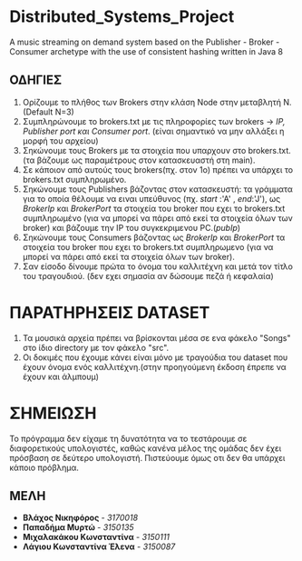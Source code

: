 # Distributed_Systems_Project
A music streaming on demand system based on the Publisher - Broker - Consumer archetype with the use of consistent hashing written in Java 8


## ΟΔΗΓΙΕΣ

1. Ορίζουμε το πλήθος των Brokers στην κλάση Node στην μεταβλητή N.(Default N=3)
2. Συμπληρώνουμε το brokers.txt με τις πληροφορίες των brokers -> *IP, Publisher port και Consumer port*. (είναι σημαντικό να μην αλλάξει η μορφή του αρχείου)
3. Σηκώνουμε τους Brokers με τα στοιχεία που υπαρχουν στο brokers.txt.
(τα βάζουμε ως παραμέτρους στον κατασκευαστή στη main).
4. Σε κάποιον από αυτούς τους brokers(πχ. στον 1ο) πρέπει να υπάρχει το brokers.txt συμπληρωμένο.
5. Σηκώνουμε τους Publishers βάζοντας στον κατασκευστή: τα γράμματα για το οποία θέλουμε να ειναι υπεύθυνος (πχ. *start* :'A' , *end*:'J'), ως *BrokerIp* και *BrokerPort* τα στοιχεία του broker που εχει το brokers.txt συμπληρωμένο (για να μπορεί να πάρει από εκεί τα στοιχεία όλων των broker) και βάζουμε την IP του συγκεκριμενου PC.(*pubIp*)
6. Σηκώνουμε τους Consumers βάζοντας ως *BrokerIp* και *BrokerPort* τα στοιχεία του broker που εχει το brokers.txt συμπληρωμενο (για να μπορεί να πάρει από εκεί τα στοιχεία όλων των broker).
7. Σαν είσοδο δίνουμε πρώτα το όνομα του καλλιτέχνη και μετά τον τίτλο του τραγουδιού.
(δεν εχει σημασία αν δώσουμε πεζά ή κεφαλαία)

# ΠΑΡΑΤΗΡΗΣΕΙΣ DATASET

1. Τα μουσικά αρχεία πρέπει να βρίσκονται μέσα σε ενα φάκελο "Songs" στο ίδιο directory με τον φάκελο "src".
2. Οι δοκιμές που έχουμε κάνει είναι μόνο με τραγούδια του dataset που έχουν όνομα ενός καλλιτέχνη.(στην προηγούμενη έκδοση έπρεπε να έχουν και άλμπουμ)

# ΣΗΜΕΙΩΣΗ

Το πρόγραμμα δεν είχαμε τη δυνατότητα να το τεστάρουμε σε διαφορετικούς υπολογιστές, καθώς κανένα μέλος της ομάδας δεν έχει πρόσβαση σε δεύτερο υπολογιστή. Πιστεύουμε όμως οτι δεν θα υπάρχει κάποιο πρόβλημα.

## ΜΕΛΗ

* **Βλάχος Νικηφόρος** - *3170018*
* **Παπαδήμα Μυρτώ** - *3150135*
* **Μιχαλακάκου Κωνσταντίνα** - *3150111*
* **Λάγιου Κωνσταντίνα Έλενα** - *3150087*
